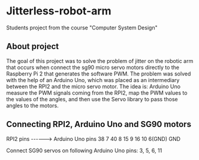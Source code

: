 # Jitterless-robot-arm
Students project from the course "Computer System Design"
## About project
The goal of this project was to solve the problem of jitter on the robotic arm that occurs when connect the sg90 micro servo motors directly to the Raspberry Pi 2 that generates the software PWM. 
The problem was solved with the help of an Arduino Uno, which was placed as an intermediary between the RPI2 and the micro servo motor. 
The idea is: Arduino Uno measure the PWM signals coming from the RPI2, map the PWM values to the values of the angles, and then use the Servo library to pass those angles to the motors.
## Connecting RPI2, Arduino Uno and SG90 motors
RPI2 pins ------> Arduino Uno pins
	38                   7
	40					 8
	15					 9
	16					 10
  6(GND)				GND
  
Connect SG90 servos on following Arduino Uno pins: 3, 5, 6, 11